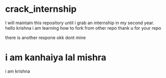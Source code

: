 # crack_internship
I will maintain this repository until i  grab an internship in my second year.
hello krishna i am learning how to fork from other repo thank u for your repo


there is another respone okk dont mine

i am kanhaiya lal mishra
=======


i am krishna

